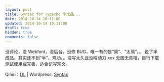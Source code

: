 ```yaml
---
layout: post
title: Syntax for Typecho 半成品...
date: 2014-10-14 10:11:00
updated: 2014-10-14 10:11:00
draft: true
hidden: true
comments: false
---
```


没评论，没 Webfont，没后台，没修 BUG，唯一有的是“简”、“太简”。。
说了半成品，其实还不到“半”，鸡肋。。没写太久且没啥动力 xox
无图无真相，自行下载测试使用或完善，适合记写短文。

Qiniu：[DL][1] | Wordpress: [Syntax][2]

[1]: http://hanabi.u.qiniudn.com/download/syntax.zip
[2]: https://wordpress.org/themes/syntax
